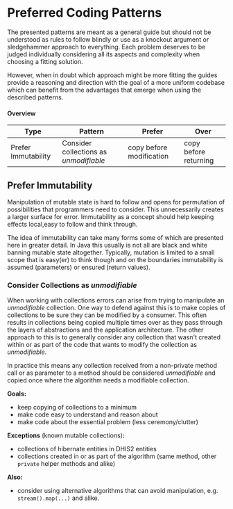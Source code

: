 # Preferred Coding Patterns

The presented patterns are meant as a general guide but should not be understood 
as rules to follow blindly or use as a knockout argument or sledgehammer 
approach to everything. Each problem deserves to be judged individually 
considering all its aspects and complexity when choosing a fitting solution. 

However, when in doubt which approach might be more fitting the guides provide
a reasoning and direction with the goal of a more uniform codebase which can
benefit from the advantages that emerge when using the described patterns.

#### Overview
| Type | Pattern                                | Prefer | Over                    |
|------|----------------------------------------|---------------------|-------------------------|
| Prefer Immutability | Consider collections as _unmodifiable_ | copy before modification | copy before returning |

## Prefer Immutability
Manipulation of mutable state is hard to follow and opens for permutation of
possibilities that programmers need to consider. This unnecessarily creates a
larger surface for error. Immutability as a concept should help keeping
effects local,easy to follow and think through. 

The idea of immutability can take many forms some of which are presented here 
in greater detail. In Java this usually is not all are black and white banning
mutable state altogether. Typically, mutation is limited to a small scope that 
is easy(er) to think though and on the boundaries immutability is assumed
(parameters) or ensured (return values).

### Consider Collections as _unmodifiable_
When working with collections errors can arise from trying to manipulate an
_unmodifiable_ collection. One way to defend against this is to make copies of
collections to be sure they can be modified by a consumer. This often results
in collections being copied multiple times over as they pass through the layers
of abstractions and the application architecture. The other approach to this
is to generally consider any collection that wasn't created within or as part 
of the code that wants to modify the collection as _unmodifiable_. 

In practice this means any collection received from a non-private method call or
as parameter to a method should be considered _unmodifiable_ and copied once
where the algorithm needs a modifiable collection.

**Goals:** 
* keep copying of collections to a minimum
* make code easy to understand and reason about
* make code about the essential problem (less ceremony/clutter)

**Exceptions** (known mutable collections)**:**
* collections of hibernate entities in DHIS2 entities
* collections created in or as part of the algorithm (same method, 
  other `private` helper methods and alike)

**Also:**
* consider using alternative algorithms that can avoid manipulation, 
  e.g. `stream().map(...)` and alike.